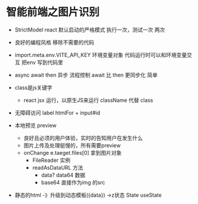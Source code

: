 # 智能前端之图片识别

- StrictModel react 默认启动的严格模式
  执行一次，测试一次  两次
- 良好的编程风格
  移除不需要的代码
- import.meta.env.VITE_API_KEY 环境变量对象
  代码运行时可以和环境变量交互
  把env 写到代码里
- async await
  then 
  异步
  流程控制
  await 比 then  更同步化  简单

- class是js关键字
  - react jsx 运行，以原生JS来运行
  className 代替 class

- 无障碍访问
  label htmlFor + input#id

- 本地预览 preview
  - 良好且必须的用户体验，实时的告知用户在发生什么
  - 图片上传及处理挺慢的，所有需要preview 
  - onChange
    e.taeget.files[0]  拿到图片对象
    - FileReader 实例
    - readAsDataURL  方法
      - data? data64 数据
      - base64  直接作为img 的src


- 静态的html -》升级到动态模板({data}) ->z状态 State   useState
